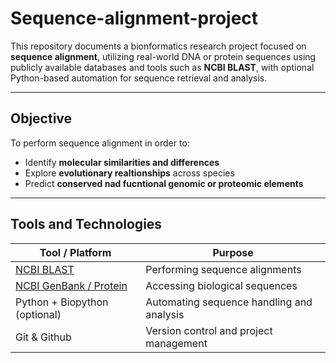 # Sequence-alignment-project

This repository documents a bionformatics research project focused on **sequence alignment**, utilizing real-world DNA or protein sequences using publicly available databases and tools such as **NCBI BLAST**, with optional Python-based automation for sequence retrieval and analysis.

---
## Objective

To perform sequence alignment in order to:
- Identify **molecular similarities and differences**
- Explore **evolutionary realtionships** across species
- Predict **conserved nad fucntional genomic or proteomic elements**

---

## Tools and Technologies

| Tool / Platform | Purpose |
| ------------------| ---------|
| [NCBI BLAST](https://blast.ncbi.nlm.nih.gov/Blast.cgi) | Performing sequence alignments|
| [NCBI GenBank / Protein](https://www.ncbi.nlm.nih.gov/) | Accessing biological sequences |
| Python + Biopython (optional) | Automating sequence handling and analysis|
| Git & Github | Version control and project management |

